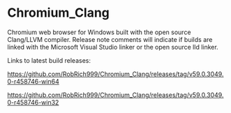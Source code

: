 # Chromium_Clang

Chromium web browser for Windows built with the open source Clang/LLVM compiler. Release note comments will indicate if builds are linked with the Microsoft Visual Studio linker or the open source lld linker.

Links to latest build releases:

https://github.com/RobRich999/Chromium_Clang/releases/tag/v59.0.3049.0-r458746-win64

https://github.com/RobRich999/Chromium_Clang/releases/tag/v59.0.3049.0-r458746-win32
